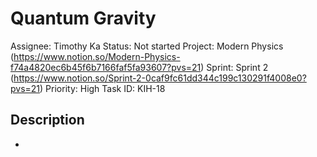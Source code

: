 # Quantum Gravity

Assignee: Timothy Ka
Status: Not started
Project: Modern Physics (https://www.notion.so/Modern-Physics-f74a4820ec6b45f6b7166faf5fa93607?pvs=21)
Sprint: Sprint 2 (https://www.notion.so/Sprint-2-0caf9fc61dd344c199c130291f4008e0?pvs=21)
Priority: High
Task ID: KIH-18

## Description

-